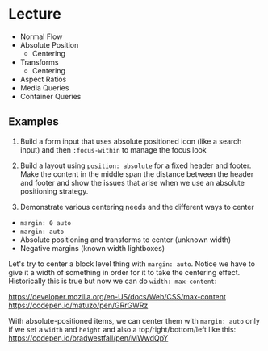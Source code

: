 # Lecture

- Normal Flow
- Absolute Position
  - Centering
- Transforms
  - Centering
- Aspect Ratios
- Media Queries
- Container Queries

## Examples

1. Build a form input that uses absolute positioned icon (like a search input) and then `:focus-within` to manage the focus look

2. Build a layout using `position: absolute` for a fixed header and footer. Make the content in the middle span the distance between the header and footer and show the issues that arise when we use an absolute positioning strategy.

3. Demonstrate various centering needs and the different ways to center

- `margin: 0 auto`
- `margin: auto`
- Absolute positioning and transforms to center (unknown width)
- Negative margins (known width lightboxes)

Let's try to center a block level thing with `margin: auto`. Notice we have to give it a width of something in order for it to take the centering effect. Historically this is true but now we can do `width: max-content`:

https://developer.mozilla.org/en-US/docs/Web/CSS/max-content
https://codepen.io/matuzo/pen/GRrGWRz

With absolute-positioned items, we can center them with `margin: auto` only if we set a `width` and `height` and also a top/right/bottom/left like this:
https://codepen.io/bradwestfall/pen/MWwdQpY
